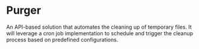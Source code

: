 # Purger
An API-based solution that automates the cleaning up of temporary files. It will leverage a cron job implementation to schedule and trigger the cleanup process based on predefined configurations.

